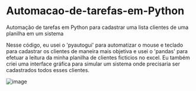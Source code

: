 # Automacao-de-tarefas-em-Python
Automação de tarefas em Python para cadastrar uma lista clientes de uma planilha em um sistema

Nesse código, eu usei o 'pyautogui' para automatizar o mouse e teclado para cadastrar os clientes de maneira mais objetiva e usei o 'pandas' para efetuar a leitura da minha planilha de clientes ficticios no excel.
Eu também criei uma interface gráfica para simular um sistema onde precisaria ser cadastrados todos esses clientes.

![image](https://github.com/user-attachments/assets/cf5d136a-a82d-4d2e-b168-fb6decf4e802)

